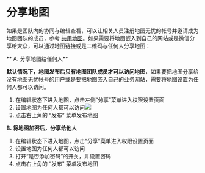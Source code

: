 # 分享地图

如果是团队内的协同与编辑查看，可以让相关人员注册地图无忧的帐号并邀请成为地图团队的成员，参考 [共用地图](/map-permissions.html)。如果需要将地图嵌入到自己的网站或是微信分享给大众，可以通过地图链接或是二维码与任何人分享地图：

** A. 分享地图给任何人**

**默认情况下，地图发布后只有地图团队成员才可以访问地图**，如果要把地图分享给没有地图无忧帐号的用户或是要把地图嵌入自己的业务网站，需要将地图设置为任何人都可以访问。

1. 在编辑状态下进入地图，点击左侧“分享”菜单进入权限设置页面
2. 设置地图为任何人都可以访问![](https://pic.dituwuyou.com/map%2Fpicture%2Fshare3.png)
3. 点击右上角的 “发布” 菜单发布地图

**B. 将地图加密后，分享给他人**

1. 在编辑状态下进入地图，点击“分享”菜单进入权限设置页面
2. 设置地图为任何人都可以访问
3. 打开“是否添加密码”的开关，并设置密码
4. 点击右上角的 “发布" 菜单发布地图



